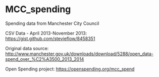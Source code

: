 MCC_spending
============

Spending data from Manchester City Council

CSV Data - April 2013-November 2013: https://gist.github.com/stevieflow/8458351

Original data source: http://www.manchester.gov.uk/downloads/download/5288/open_data-spend_over_%C2%A3500_2013_2014

Open Spending project: https://openspending.org/mcc_spend
